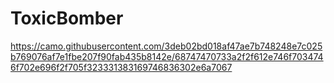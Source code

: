 # ToxicBomber 
https://camo.githubusercontent.com/3deb02bd018af47ae7b748248e7c025b769076af7e1fbe207f90fab435b8142e/68747470733a2f2f612e746f7034746f702e696f2f705f323331383169746836302e6a7067

